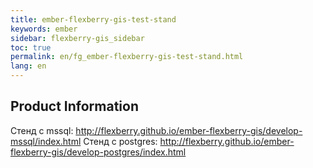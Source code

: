 ```yaml
---
title: ember-flexberry-gis-test-stand
keywords: ember
sidebar: flexberry-gis_sidebar
toc: true
permalink: en/fg_ember-flexberry-gis-test-stand.html
lang: en
---
```


## Product Information

Стенд с mssql: http://flexberry.github.io/ember-flexberry-gis/develop-mssql/index.html 
Стенд с postgres: http://flexberry.github.io/ember-flexberry-gis/develop-postgres/index.html

